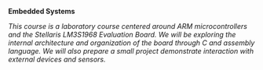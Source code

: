 
**Embedded Systems**

*This course is a laboratory course centered around ARM microcontrollers and the Stellaris LM3S1968 Evaluation Board.  We will be exploring the internal architecture and organization of the board through C and assembly language.  We will also prepare a small project demonstrate interaction with external devices and sensors.*
